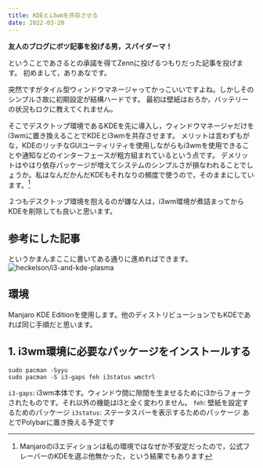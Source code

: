 ```yaml
---
title: KDEとi3wmを共存させる
date: 2022-03-20
---
```


**友人のブログにボツ記事を投げる男，スパイダーマ！**

ということであさるとの承諾を得てZennに投げるつもりだった記事を投げます。
初めまして，ありあなです。

突然ですがタイル型ウィンドウマネージャってかっこいいですよね。しかしそのシンプルさ故に初期設定が結構ハードです。
最初は壁紙はおろか，バッテリーの状況もロクに教えてくれません。

そこでデスクトップ環境であるKDEを先に導入し，ウィンドウマネージャだけをi3wmに置き換えることでKDEとi3wmを共存させます。
メリットは言わずもがな，KDEのリッチなGUIユーティリティを使用しながらもi3wmを使用できることや通知などのインターフェースが粗方組まれているという点です。
デメリットはやはり依存パッケージが増えてシステムのシンプルさが損なわれることでしょうか。私はなんだかんだKDEもそれなりの頻度で使うので，そのままにしています。[^1]

[^1]: Manjaroのi3エディションは私の環境ではなぜか不安定だったので，公式フレーバーのKDEを選ぶ他無かった，という結果でもあります

２つもデスクトップ環境を抱えるのが嫌な人は，i3wm環境が煮詰まってからKDEを削除しても良いと思います。

## 参考にした記事
というかまんまここに書いてある通りに進めればできます。
![heckelson/i3-and-kde-plasma](https://github.com/heckelson/i3-and-kde-plasma)

## 環境
Manjaro KDE Editionを使用します。他のディストリビューションでもKDEであれば同じ手順だと思います。

## 1. i3wm環境に必要なパッケージをインストールする
```
sudo pacman -Syyu
sudo pacman -S i3-gaps feh i3status wmctrl
```
`i3-gaps`: i3wm本体です。ウィンドウ間に隙間を生ませるためにi3からフォークされたものです。それ以外の機能はi3と全く変わりません。
`feh`: 壁紙を設定するためのパッケージ
`i3status`: ステータスバーを表示するためのパッケージ あとでPolybarに置き換える予定です



